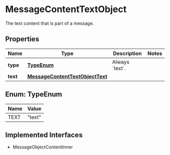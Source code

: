 

# MessageContentTextObject

The text content that is part of a message.

## Properties

| Name | Type | Description | Notes |
|------------ | ------------- | ------------- | -------------|
|**type** | [**TypeEnum**](#TypeEnum) | Always &#x60;text&#x60;. |  |
|**text** | [**MessageContentTextObjectText**](MessageContentTextObjectText.md) |  |  |



## Enum: TypeEnum

| Name | Value |
|---- | -----|
| TEXT | &quot;text&quot; |


## Implemented Interfaces

* MessageObjectContentInner


